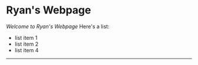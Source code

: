# Ryan's Webpage
*Welcome to Ryan's Webpage*
Here's a list:
- list item 1
- list item 2
- list item 4
---
